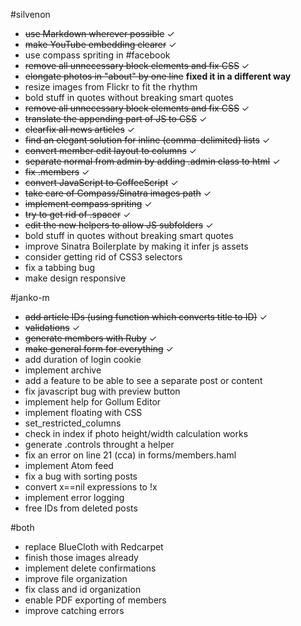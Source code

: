 #silvenon

- ~~use Markdown wherever possible~~ &#x2713;
- ~~make YouTube embedding clearer~~ &#x2713;
- use compass spriting in #facebook
- ~~remove all unnecessary block elements and fix CSS~~ &#x2713;
- ~~elongate photos in "about" by one line~~ **fixed it in a different
  way**
- resize images from Flickr to fit the rhythm
- bold stuff in quotes without breaking smart quotes
- ~~remove all unnecessary block elements and fix CSS~~ &#x2713;
- ~~translate the appending part of JS to CSS~~ &#x2713;
- ~~clearfix all news articles~~ &#x2713;
- ~~find an elegant solution for inline (comma-delimited) lists~~ &#x2713;
- ~~convert member edit layout to columns~~ &#x2713;
- ~~separate normal from admin by adding .admin class to html~~ &#x2713;
- ~~fix .members~~ &#x2713;
- ~~convert JavaScript to CoffeeScript~~ &#x2713;
- ~~take care of Compass/Sinatra images path~~ &#x2713;
- ~~implement compass spriting~~ &#x2713;
- ~~try to get rid of .spacer~~ &#x2713;
- ~~edit the new helpers to allow JS subfolders~~ &#x2713;
- bold stuff in quotes without breaking smart quotes
- improve Sinatra Boilerplate by making it infer js assets
- consider getting rid of CSS3 selectors
- fix a tabbing bug
- make design responsive

#janko-m

- ~~add article IDs (using function which converts title to ID)~~ &#x2713;
- ~~validations~~ &#x2713;
- ~~generate members with Ruby~~ &#x2713;
- ~~make general form for everything~~ &#x2713;
- add duration of login cookie
- implement archive
- add a feature to be able to see a separate post or content
- fix javascript bug with preview button
- implement help for Gollum Editor
- implement floating with CSS
- set_restricted_columns
- check in index if photo height/width calculation works
- generate .controls throught a helper
- fix an error on line 21 (cca) in forms/members.haml
- implement Atom feed
- fix a bug with sorting posts
- convert x==nil expressions to !x
- implement error logging
- free IDs from deleted posts

#both

- replace BlueCloth with Redcarpet
- finish those images already
- implement delete confirmations
- improve file organization
- fix class and id organization
- enable PDF exporting of members
- improve catching errors
